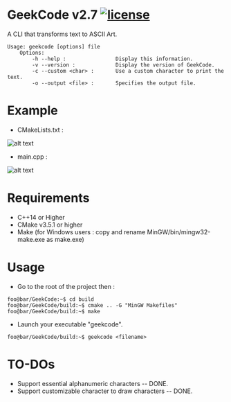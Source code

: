 # GeekCode v2.7 [![license](https://img.shields.io/github/license/DAVFoundation/captain-n3m0.svg?style=flat-square)](https://github.com/NouemanKHAL/GeekCode/blob/master/LICENSE)


A CLI that transforms text to ASCII Art.


````
Usage: geekcode [options] file
    Options:
        -h --help :                Display this information.
        -v --version :             Display the version of GeekCode.
        -c --custom <char> :       Use a custom character to print the text.
        -o --output <file> :       Specifies the output file.
````

# Example 
* CMakeLists.txt :

![alt text](https://i.imgur.com/4MYKD8q.png)

* main.cpp :

![alt text](https://i.imgur.com/ErYvpwh.png)

# Requirements
* C++14 or Higher 
* CMake v3.5.1 or higher
* Make (for Windows users : copy and rename MinGW/bin/mingw32-make.exe as make.exe)

# Usage
* Go to the root of the project then : 
```console 
foo@bar/GeekCode:~$ cd build
foo@bar/GeekCode/build:~$ cmake .. -G "MinGW Makefiles"
foo@bar/GeekCode/build:~$ make
```
* Launch your executable "geekcode".
```console 
foo@bar/GeekCode/build:~$ geekcode <filename>
```

# TO-DOs
* Support essential alphanumeric characters -- DONE.
* Support customizable character to draw characters -- DONE.

